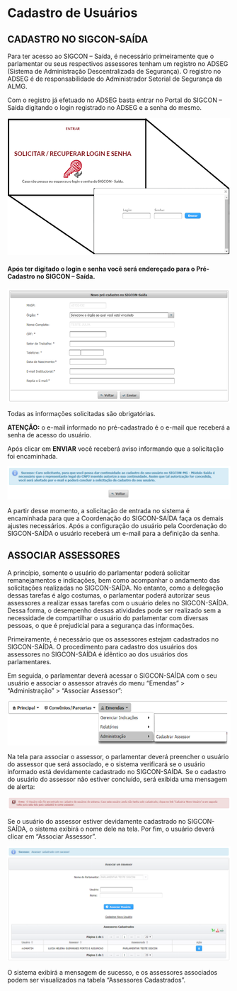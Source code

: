 # Cadastro de Usuários

## CADASTRO NO SIGCON-SAÍDA

Para ter acesso ao SIGCON – Saída, é necessário primeiramente que o parlamentar ou seus respectivos assessores tenham um registro no ADSEG \(Sistema de Administração Descentralizada de Segurança\). O registro no ADSEG é de responsabilidade do Administrador Setorial de Segurança da ALMG.

Com o registro já efetuado no ADSEG basta entrar no Portal do SIGCON – Saída digitando o login registrado no ADSEG e a senha do mesmo.

![](.gitbook/assets/0%20%285%29.png)

#### Após ter digitado o **login** e **senha** você será endereçado para o Pré-Cadastro no SIGCON – Saída.

![](.gitbook/assets/1%20%288%29.png)

Todas as informações solicitadas são obrigatórias.

**ATENÇÃO:** o e-mail informado no pré-cadastrado é o e-mail que receberá a senha de acesso do usuário.

Após clicar em **ENVIAR** você receberá aviso informando que a solicitação foi encaminhada.

![](.gitbook/assets/2%20%287%29.png)

A partir desse momento, a solicitação de entrada no sistema é encaminhada para que a Coordenação do SIGCON-SAÍDA faça os demais ajustes necessários. Após a configuração do usuário pela Coordenação do SIGCON-SAÍDA o usuário receberá um e-mail para a definição da senha.

## ASSOCIAR ASSESSORES

A princípio, somente o usuário do parlamentar poderá solicitar remanejamentos e indicações, bem como acompanhar o andamento das solicitações realizadas no SIGCON-SAÍDA. No entanto, como a delegação dessas tarefas é algo costumas, o parlamentar poderá autorizar seus assessores a realizar essas tarefas com o usuário deles no SIGCON-SAÍDA. Dessa forma, o desempenho dessas atividades pode ser realizado sem a necessidade de compartilhar o usuário do parlamentar com diversas pessoas, o que é prejudicial para a segurança das informações.

Primeiramente, é necessário que os assessores estejam cadastrados no SIGCON-SAÍDA. O procedimento para cadastro dos usuários dos assessores no SIGCON-SAÍDA é idêntico ao dos usuários dos parlamentares.

Em seguida, o parlamentar deverá acessar o SIGCON-SAÍDA com o seu usuário e associar o assessor através do menu “Emendas” &gt; “Administração” &gt; “Associar Assessor”:

![](.gitbook/assets/3%20%288%29.png)

Na tela para associar o assessor, o parlamentar deverá preencher o usuário do assessor que será associado, e o sistema verificará se o usuário informado está devidamente cadastrado no SIGCON-SAÍDA. Se o cadastro do usuário do assessor não estiver concluído, será exibida uma mensagem de alerta:

![](.gitbook/assets/4%20%286%29.png)

Se o usuário do assessor estiver devidamente cadastrado no SIGCON-SAÍDA, o sistema exibirá o nome dele na tela. Por fim, o usuário deverá clicar em “Associar Assessor”.

![](.gitbook/assets/5%20%283%29.png)

O sistema exibirá a mensagem de sucesso, e os assessores associados podem ser visualizados na tabela “Assessores Cadastrados”.

